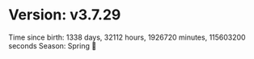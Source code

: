 # Version: v3.7.29
Time since birth: 1338 days, 32112 hours, 1926720 minutes, 115603200 seconds
Season: Spring 🌸
